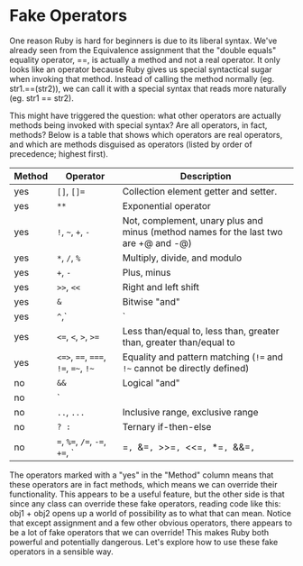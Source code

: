 # Fake Operators

One reason Ruby is hard for beginners is due to its liberal syntax. We've
already seen from the Equivalence assignment that the "double equals"
equality operator, ==, is actually a method and not a real operator. It
only looks like an operator because Ruby gives us special syntactical sugar
when invoking that method. Instead of calling the method normally
(eg. str1.==(str2)), we can call it with a special syntax that reads more
naturally (eg. str1 == str2).

This might have triggered the question: what other operators are actually
methods being invoked with special syntax? Are all operators, in fact,
methods? Below is a table that shows which operators are real operators,
and which are methods disguised as operators (listed by order of precedence;
highest first).

 | Method | Operator                                                                              | Description                                                                         |
|--------|---------------------------------------------------------------------------------------|-------------------------------------------------------------------------------------|
| yes    | `[]`, `[]=`                                                                           | Collection element getter and setter.                                               |
| yes    | `**`                                                                                  | Exponential operator                                                                |
| yes    | `!`, `~`, `+`, `-`                                                                    | Not, complement, unary plus and minus (method names for the last two are +@ and -@) |
| yes    | `*`, `/`, `%`                                                                         | Multiply, divide, and modulo                                                        |
| yes    | `+`, `-`                                                                              | Plus, minus                                                                         |
| yes    | `>>`, `<<`                                                                            | Right and left shift                                                                |
| yes    | `&`                                                                                   | Bitwise "and"                                                                       |
| yes    | `^`,`|`                                                                 | Bitwise exclusive "or" and regular "or" (inclusive "or")                                          |
| yes    | `<=`, `<`, `>`, `>=`                                                                  | Less than/equal to, less than, greater than, greater than/equal to                  |
| yes    | `<=>`, `==`, `===`, `!=`, `=~`, `!~`                                                  | Equality and pattern matching (`!=` and `!~` cannot be directly defined)            |
| no     | `&&`                                                                                  | Logical "and"                                                                       |
| no     | `||`                                                                                  | Logical "or"                                                                        |
| no     | `..`, `...`                                                                           | Inclusive range, exclusive range                                                    |
| no     | `? :`                                                                                 | Ternary if-then-else                                                                |
| no     | `=`, `%=`, `/=`, `-=`, `+=`, `|=`, `&=`, `>>=`, `<<=`, `*=`, `&&=`, `||=`, `**=`, `{` | Assignment (and shortcuts) and block delimiter                                      |

The operators marked with a "yes" in the "Method" column means that
these operators are in fact methods, which means we can override their
functionality. This appears to be a useful feature, but the other side
is that since any class can override these fake operators, reading
code like this: obj1 + obj2 opens up a world of possibility as to
what that can mean. Notice that except assignment and a few other
obvious operators, there appears to be a lot of fake operators that
we can override! This makes Ruby both powerful and potentially
dangerous. Let's explore how to use these fake operators in a sensible
way.
